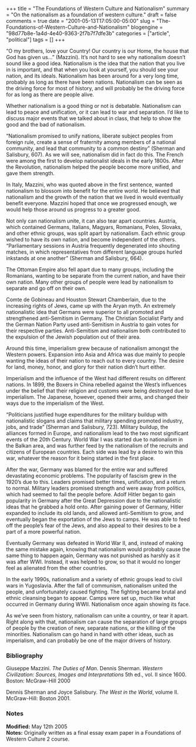 +++
title = "The Foundations of Western Culture and Nationalism"
summary = "On the nationalism as a foundation of western culture."
draft = false
comments = true
date = "2001-05-13T17:05:00-05:00"
slug = "The-Foundations-of-Western-Culture-and-Nationalism"
blogengine = "98d77b8e-1a4d-4e40-9363-2f7b7f7dfe3b"
categories = ["article", "political"]
tags = []
+++

<p>
&ldquo;O my brothers, love your Country! Our country is our Home, the house that God has given us&hellip;&rdquo; (Mazzini). It&rsquo;s not hard to see why nationalism doesn&rsquo;t sound like a good idea. Nationalism is the idea that the nation that you live in is important, and that when you look at yourself, you should see your nation, and its ideals. Nationalism has been around for a very long time, probably as long as there have been nations. Nationalism can be seen as the driving force for most of history, and will probably be the driving force for as long as there are people alive.
</p>
<p>
Whether nationalism is a good thing or not is debatable. Nationalism can lead to peace and unification, or it can lead to war and separation. I&rsquo;d like to discuss major events that we talked about in class, that help to show the good and the bad of nationalism.
</p>
<p>
&ldquo;Nationalism promised to unify nations, liberate subject peoples from foreign rule, create a sense of fraternity among members of a national community, and lead that community to a common destiny&rdquo; (Sherman and Salisbury, 607). As we will see, nationalism did in fact do this. The French were among the first to develop nationalist ideals in the early 1800s. After the Revolution, nationalism helped the people become more unified, and gave them strength.
</p>
<p>
In Italy, Mazzini, who was quoted above in the first sentence, wanted nationalism to blossom into benefit for the entire world. He believed that nationalism and the growth of the nation that we lived in would eventually benefit everyone. Mazzini hoped that once we progressed enough, we would help those around us progress to a greater good.
</p>
<p>
Not only can nationalism unite, it can also tear apart countries. Austria, which contained Germans, Italians, Magyars, Romanians, Poles, Slovaks, and other ethnic groups, was split apart by nationalism. Each ethnic group wished to have its own nation, and become independent of the others. &ldquo;Parliamentary sessions in Austria frequently degenerated into shouting matches, in which representatives from different language groups hurled inkstands at one another&rdquo; (Sherman and Salisbury, 664).
</p>
<p>
The Ottoman Empire also fell apart due to many groups, including the Romanians, wanting to be separate from the current nation, and have their own nation. Many other groups of people were lead by nationalism to separate and go off on their own.
</p>
<p>
Comte de Gobineau and Houston Stewart Chamberlain, due to the increasing rights of Jews, came up with the Aryan myth. An extremely nationalistic idea that Germans were superior to all promoted and strengthened anti-Semitism in Germany. The Christian Socialist Party and the German Nation Party used anti-Semitism in Austria to gain votes for their respective parties. Anti-Semitism and nationalism both contributed to the expulsion of the Jewish population out of their area.
</p>
<p>
Around this time, imperialism grew because of nationalism amongst the Western powers. Expansion into Asia and Africa was due mainly to people wanting the ideas of their nation to reach out to every country. The desire for land, money, honor, and glory for their nation didn&rsquo;t hurt either.
</p>
<p>
Imperialism and the influence of the West had different results on different nations. In 1899, the Boxers in China rebelled against the West&rsquo;s influences under the belief that their religion and customs were being destroyed due to imperialism. The Japanese, however, opened their arms, and changed their ways due to the imperialism of the West.
</p>
<p>
&ldquo;Politicians justified huge expenditures for the military buildup with nationalistic slogans and claims that military spending promoted industry, jobs, and trade&rdquo; (Sherman and Salisbury, 723). Military buildup, the alliances formed in Europe, and nationalism lead to the two most significant events of the 20th Century. World War I was started due to nationalism in the Balkan area, and was further feed by the nationalism of the recruits and citizens of European countries. Each side was lead by a desire to win this war, whatever the reason for it being started in the first place.
</p>
<p>
After the war, Germany was blamed for the entire war and suffered devastating economic problems. The popularity of fascism grew in the 1920&rsquo;s due to this. Leaders promised better times, unification, and a return to normal. Military leaders promised strength and were away from politics, which had seemed to fail the people before. Adolf Hitler began to gain popularity in Germany after the Great Depression due to the nationalistic ideas that he grabbed a hold onto. After gaining power of Germany, Hitler expanded to include its old lands, and allowed anti-Semitism to grow, and eventually began the exportation of the Jews to camps. He was able to feed off the people&rsquo;s fear of the Jews, and also appeal to their desires to be a part of a more powerful nation.
</p>
<p>
Eventually Germany was defeated in World War II, and, instead of making the same mistake again, knowing that nationalism would probably cause the same thing to happen again, Germany was not punished as harshly as it was after WWI. Instead, it was helped to grow, so that it would no longer feel as alienated from the other countries.
</p>
<p>
In the early 1990s, nationalism and a variety of ethnic groups lead to civil wars in Yugoslavia. After the fall of communism, nationalism united the people, and unfortunately caused fighting. The fighting became brutal and ethnic cleansing began to appear. Camps were set up, much like what occurred in Germany during WWII. Nationalism once again showing its face.
</p>
<p>
As we&rsquo;ve seen from history, nationalism can unite a country, or tear it apart. Right along with that, nationalism can cause the separation of large groups of people by the creation of new, separate nations, or the killing of the minorities. Nationalism can go hand in hand with other ideas, such as imperialism, and can probably be one of the major drivers of history.
</p>
<h3>Bibliography</h3>
<p>
Giuseppe Mazzini. <em>The Duties of </em><em>Man</em>. Dennis Sherman. <em>Western Civilization: Sources, Images and Interpretations</em> 5th ed., vol. II since 1600. Boston: McGraw-Hill 2000
</p>
<p>
Dennis Sherman and Joyce Salisbury. <em>The West in the World</em>, volume II. McGraw-Hill: Boston 2001.
</p>
<h3>Notes</h3>
<p>
<strong>Modified:</strong> May 12th 2005<br />
<strong>Notes:</strong> Originally written as a final essay exam paper in a Foundations of Western Culture 2 course.
</p>

